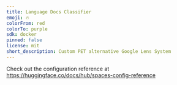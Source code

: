```yaml
---
title: Language Docs Classifier
emoji: 🔥
colorFrom: red
colorTo: purple
sdk: docker
pinned: false
license: mit
short_description: Custom PET alternative Google Lens System
---
```


Check out the configuration reference at https://huggingface.co/docs/hub/spaces-config-reference
